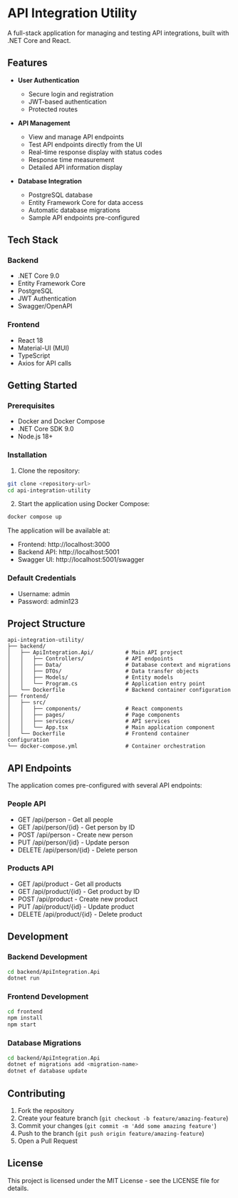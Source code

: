 # API Integration Utility

A full-stack application for managing and testing API integrations, built with .NET Core and React.

## Features

- **User Authentication**
  - Secure login and registration
  - JWT-based authentication
  - Protected routes

- **API Management**
  - View and manage API endpoints
  - Test API endpoints directly from the UI
  - Real-time response display with status codes
  - Response time measurement
  - Detailed API information display

- **Database Integration**
  - PostgreSQL database
  - Entity Framework Core for data access
  - Automatic database migrations
  - Sample API endpoints pre-configured

## Tech Stack

### Backend
- .NET Core 9.0
- Entity Framework Core
- PostgreSQL
- JWT Authentication
- Swagger/OpenAPI

### Frontend
- React 18
- Material-UI (MUI)
- TypeScript
- Axios for API calls

## Getting Started

### Prerequisites
- Docker and Docker Compose
- .NET Core SDK 9.0
- Node.js 18+

### Installation

1. Clone the repository:
```bash
git clone <repository-url>
cd api-integration-utility
```

2. Start the application using Docker Compose:
```bash
docker compose up
```

The application will be available at:
- Frontend: http://localhost:3000
- Backend API: http://localhost:5001
- Swagger UI: http://localhost:5001/swagger

### Default Credentials
- Username: admin
- Password: admin123

## Project Structure

```
api-integration-utility/
├── backend/
│   ├── ApiIntegration.Api/          # Main API project
│   │   ├── Controllers/             # API endpoints
│   │   ├── Data/                    # Database context and migrations
│   │   ├── DTOs/                    # Data transfer objects
│   │   ├── Models/                  # Entity models
│   │   └── Program.cs               # Application entry point
│   └── Dockerfile                   # Backend container configuration
├── frontend/
│   ├── src/
│   │   ├── components/              # React components
│   │   ├── pages/                   # Page components
│   │   ├── services/                # API services
│   │   └── App.tsx                  # Main application component
│   └── Dockerfile                   # Frontend container configuration
└── docker-compose.yml               # Container orchestration
```

## API Endpoints

The application comes pre-configured with several API endpoints:

### People API
- GET /api/person - Get all people
- GET /api/person/{id} - Get person by ID
- POST /api/person - Create new person
- PUT /api/person/{id} - Update person
- DELETE /api/person/{id} - Delete person

### Products API
- GET /api/product - Get all products
- GET /api/product/{id} - Get product by ID
- POST /api/product - Create new product
- PUT /api/product/{id} - Update product
- DELETE /api/product/{id} - Delete product

## Development

### Backend Development
```bash
cd backend/ApiIntegration.Api
dotnet run
```

### Frontend Development
```bash
cd frontend
npm install
npm start
```

### Database Migrations
```bash
cd backend/ApiIntegration.Api
dotnet ef migrations add <migration-name>
dotnet ef database update
```

## Contributing

1. Fork the repository
2. Create your feature branch (`git checkout -b feature/amazing-feature`)
3. Commit your changes (`git commit -m 'Add some amazing feature'`)
4. Push to the branch (`git push origin feature/amazing-feature`)
5. Open a Pull Request

## License

This project is licensed under the MIT License - see the LICENSE file for details. 